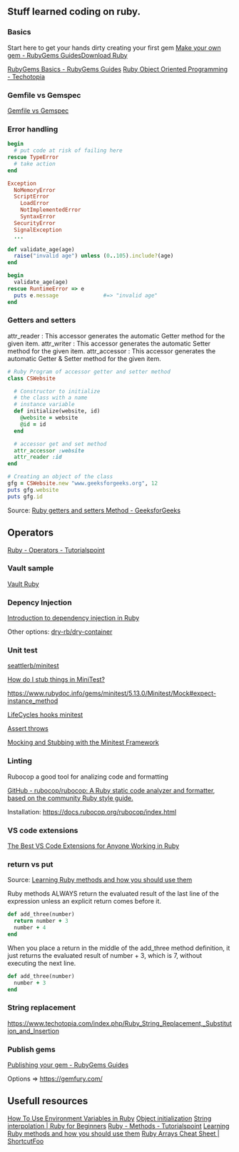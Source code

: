 
## Stuff learned coding on ruby.

### Basics

Start here to get your hands dirty creating your first gem
[Make your own gem - RubyGems Guides](https://guides.rubygems.org/make-your-own-gem/#introduction)[Download Ruby](https://www.ruby-lang.org/en/downloads/)

[RubyGems Basics - RubyGems Guides](https://guides.rubygems.org/rubygems-basics/)
[Ruby Object Oriented Programming - Techotopia](https://www.techotopia.com/index.php/Ruby_Object_Oriented_Programming)

### Gemfile vs Gemspec

[Gemfile vs Gemspec](https://medium.com/@divya.n/gemfile-vs-gemspec-ee72512da246)

### Error handling

```ruby
begin
  # put code at risk of failing here
rescue TypeError
  # take action
end

Exception
  NoMemoryError
  ScriptError
    LoadError
    NotImplementedError
    SyntaxError
  SecurityError
  SignalException
  ...

def validate_age(age)
  raise("invalid age") unless (0..105).include?(age)
end

begin
  validate_age(age)
rescue RuntimeError => e
  puts e.message              #=> "invalid age"
end

```

### Getters and setters

attr_reader : This accessor generates the automatic Getter method for the given item.
attr_writer : This accessor generates the automatic Setter method for the given item.
attr_accessor : This accessor generates the automatic Getter & Setter method for the given item.

```ruby
# Ruby Program of accessor getter and setter method
class CSWebsite

  # Constructor to initialize
  # the class with a name
  # instance variable
  def initialize(website, id)
    @website = website
    @id = id
  end

  # accessor get and set method
  attr_accessor :website
  attr_reader :id
end

# Creating an object of the class
gfg = CSWebsite.new "www.geeksforgeeks.org", 12
puts gfg.website
puts gfg.id
```

Source: [Ruby getters and setters Method - GeeksforGeeks](https://www.geeksforgeeks.org/ruby-getters-and-setters-method/)

## Operators

[Ruby - Operators - Tutorialspoint](https://www.tutorialspoint.com/ruby/ruby_operators.htm)

### Vault sample

[Vault Ruby](https://gist.github.com/NaokiIshimura/60056e73dfb7b42bf00527c08a3628cd)

### Depency Injection

[Introduction to dependency injection in Ruby](https://medium.com/@Bakku1505/introduction-to-dependency-injection-in-ruby-dc238655a278)

Other options: [dry-rb/dry-container](https://github.com/dry-rb/dry-container)

### Unit test

[seattlerb/minitest](https://github.com/seattlerb/minitest)

[How do I stub things in MiniTest?](https://stackoverflow.com/questions/7211086/how-do-i-stub-things-in-minitest)

https://www.rubydoc.info/gems/minitest/5.13.0/Minitest/Mock#expect-instance_method

[LifeCycles hooks minitest](https://www.rubydoc.info/gems/minitest/5.13.0/Minitest/Test/LifecycleHooks)

[Assert throws](https://docs.ruby-lang.org/en/2.1.0/MiniTest/Assertions.html#method-i-assert_throws)

[Mocking and Stubbing with the Minitest Framework](https://medium.com/@gilroman/mocking-and-stubbing-with-the-minitest-framework-6c8b1b9e8cc2)

### Linting

Rubocop a good tool for analizing code and formatting

[GitHub - rubocop/rubocop: A Ruby static code analyzer and formatter, based on the community Ruby style guide.](https://github.com/rubocop/rubocop)

Installation: https://docs.rubocop.org/rubocop/index.html

### VS code extensions

[The Best VS Code Extensions for Anyone Working in Ruby](https://betterprogramming.pub/code-like-a-pro-tooling-to-supercharge-vs-code-for-ruby-bf2ae61df5e3)

### return vs put

Source: [Learning Ruby methods and how you should use them](https://launchschool.com/books/ruby/read/methods)

Ruby methods ALWAYS return the evaluated result of the last line of the expression unless an explicit return comes before it.

```ruby
def add_three(number)
  return number + 3
  number + 4
end
```

When you place a return in the middle of the add_three method definition, it just returns the evaluated result of number + 3, which is 7, without executing the next line.

```ruby
def add_three(number)
  number + 3
end
```

### String replacement

https://www.techotopia.com/index.php/Ruby_String_Replacement,_Substitution_and_Insertion

### Publish gems

[Publishing your gem - RubyGems Guides](https://guides.rubygems.org/publishing/)

Options => https://gemfury.com/

## Usefull resources

[How To Use Environment Variables in Ruby](https://www.rubyguides.com/2019/01/ruby-environment-variables/)
[Object initialization](https://ruby-doc.org/docs/ruby-doc-bundle/UsersGuide/rg/objinitialization.html)
[String interpolation | Ruby for Beginners](http://ruby-for-beginners.rubymonstas.org/bonus/string_interpolation.html)
[Ruby - Methods - Tutorialspoint](https://www.tutorialspoint.com/ruby/ruby_methods.htm)
[Learning Ruby methods and how you should use them](https://launchschool.com/books/ruby/read/methods)
[Ruby Arrays Cheat Sheet | ShortcutFoo](https://www.shortcutfoo.com/app/dojos/ruby-arrays/cheatsheet)

